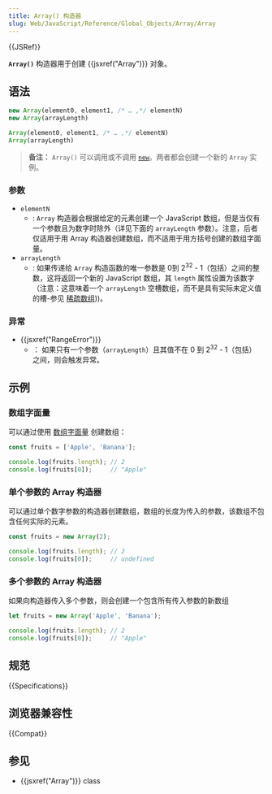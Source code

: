 ```yaml
---
title: Array() 构造器
slug: Web/JavaScript/Reference/Global_Objects/Array/Array
---
```

{{JSRef}}

**`Array()`** 构造器用于创建 {{jsxref("Array")}} 对象。

## 语法

```js
new Array(element0, element1, /* … ,*/ elementN)
new Array(arrayLength)

Array(element0, element1, /* … ,*/ elementN)
Array(arrayLength)
```

> **备注：** `Array()` 可以调用或不调用 [`new`](/zh-CN/docs/Web/JavaScript/Reference/Operators/new)。两者都会创建一个新的 `Array` 实例。

### 参数

- `elementN`
  - : `Array` 构造器会根据给定的元素创建一个 JavaScript 数组，但是当仅有一个参数且为数字时除外（详见下面的 `arrayLength` 参数）。注意，后者仅适用于用 Array 构造器创建数组，而不适用于用方括号创建的数组字面量。
- `arrayLength`
  - : 如果传递给 `Array` 构造函数的唯一参数是 0到 2<sup>32</sup> - 1（包括）之间的整数，这将返回一个新的 JavaScript 数组，其 `length` 属性设置为该数字（注意：这意味着一个 `arrayLength` 空槽数组，而不是具有实际未定义值的槽-参见 [稀疏数组](/zh-CN/docs/Web/JavaScript/Guide/Indexed_collections#sparse_arrays)))。

### 异常

- {{jsxref("RangeError")}}
    - ： 如果只有一个参数（`arrayLength`）且其值不在 0 到 2<sup>32</sup> - 1（包括） 之间，则会触发异常。

## 示例

### 数组字面量

可以通过使用 [数组字面量](/zh-CN/docs/Web/JavaScript/Reference/Lexical_grammar#array_literals) 创建数组：

```js
const fruits = ['Apple', 'Banana'];

console.log(fruits.length); // 2
console.log(fruits[0]);     // "Apple"
```

### 单个参数的 Array 构造器

可以通过单个数字参数的构造器创建数组，数组的长度为传入的参数，该数组不包含任何实际的元素。

```js
const fruits = new Array(2);

console.log(fruits.length); // 2
console.log(fruits[0]);     // undefined
```

### 多个参数的 Array 构造器

如果向构造器传入多个参数，则会创建一个包含所有传入参数的新数组

```js
let fruits = new Array('Apple', 'Banana');

console.log(fruits.length); // 2
console.log(fruits[0]);     // "Apple"
```

## 规范

{{Specifications}}

## 浏览器兼容性

{{Compat}}

## 参见

- {{jsxref("Array")}} class
